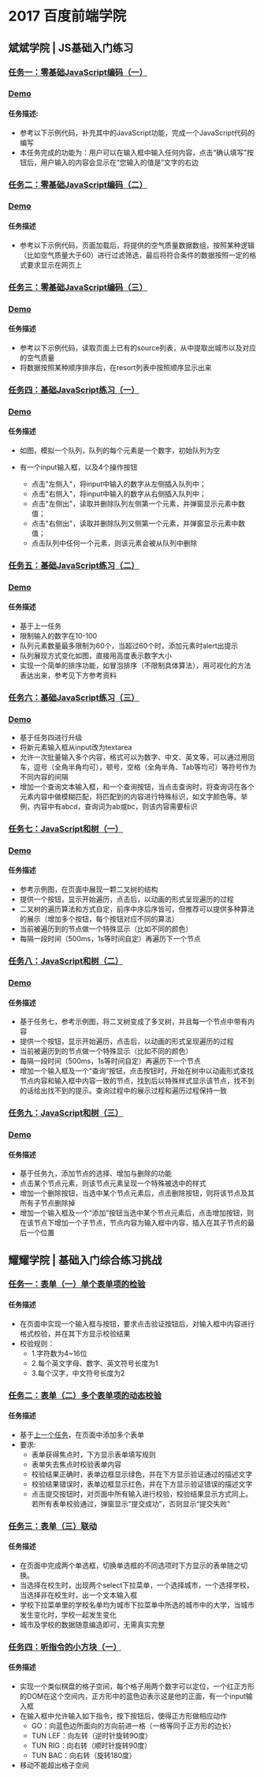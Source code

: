 # 2017 百度前端学院
## 斌斌学院 | JS基础入门练习
### [任务一：零基础JavaScript编码（一）](http://ife.baidu.com/2017/course/detail/id/93)
### [Demo](https://martinheroooo.github.io/2017IFE/斌斌学院/Task-01.html)
#### 任务描述:
* 参考以下示例代码，补充其中的JavaScript功能，完成一个JavaScript代码的编写
* 本任务完成的功能为：用户可以在输入框中输入任何内容，点击“确认填写”按钮后，用户输入的内容会显示在“您输入的值是”文字的右边
### [任务二：零基础JavaScript编码（二）](http://ife.baidu.com/2017/course/detail/id/91)
### [Demo](https://martinheroooo.github.io/2017IFE/斌斌学院/Task-02.html)
#### 任务描述
* 参考以下示例代码，页面加载后，将提供的空气质量数据数组，按照某种逻辑（比如空气质量大于60）进行过滤筛选，最后将符合条件的数据按照一定的格式要求显示在网页上
### [任务三：零基础JavaScript编码（三）](http://ife.baidu.com/2017/course/detail/id/98)
### [Demo](https://martinheroooo.github.io/2017IFE/斌斌学院/Task-03.html)
#### 任务描述
* 参考以下示例代码，读取页面上已有的source列表，从中提取出城市以及对应的空气质量
* 将数据按照某种顺序排序后，在resort列表中按照顺序显示出来
### [任务四：基础JavaScript练习（一）](http://ife.baidu.com/2017/course/detail/id/103)
### [Demo](https://martinheroooo.github.io/2017IFE/斌斌学院/Task-04.html)
#### 任务描述
+ 如图，模拟一个队列，队列的每个元素是一个数字，初始队列为空
+ 有一个input输入框，以及4个操作按钮

  - 点击"左侧入"，将input中输入的数字从左侧插入队列中；
  - 点击"右侧入"，将input中输入的数字从右侧插入队列中；
  - 点击"左侧出"，读取并删除队列左侧第一个元素，并弹窗显示元素中数值；
  - 点击"右侧出"，读取并删除队列又侧第一个元素，并弹窗显示元素中数值；
  - 点击队列中任何一个元素，则该元素会被从队列中删除
### [任务五：基础JavaScript练习（二）](http://ife.baidu.com/2017/course/detail/id/105)
### [Demo](https://martinheroooo.github.io/2017IFE/斌斌学院/Task-05.html)
#### 任务描述
* 基于上一任务
* 限制输入的数字在10-100
* 队列元素数量最多限制为60个，当超过60个时，添加元素时alert出提示
* 队列展现方式变化如图，直接用高度表示数字大小
* 实现一个简单的排序功能，如冒泡排序（不限制具体算法），用可视化的方法表达出来，参考见下方参考资料
### [任务六：基础JavaScript练习（三）](http://ife.baidu.com/2017/course/detail/id/107)
### [Demo](https://martinheroooo.github.io/2017IFE/斌斌学院/Task-06.html)
* 基于任务四进行升级
* 将新元素输入框从input改为textarea
* 允许一次批量输入多个内容，格式可以为数字、中文、英文等，可以通过用回车，逗号（全角半角均可），顿号，空格（全角半角、Tab等均可）等符号作为不同内容的间隔
* 增加一个查询文本输入框，和一个查询按钮，当点击查询时，将查询词在各个元素内容中做模糊匹配，将匹配到的内容进行特殊标识，如文字颜色等。举例，内容中有abcd，查询词为ab或bc，则该内容需要标识
### [任务七：JavaScript和树（一）](http://ife.baidu.com/2017/course/detail/id/108)
### [Demo](https://martinheroooo.github.io/2017IFE/斌斌学院/Task-07.html)
#### 任务描述
* 参考示例图，在页面中展现一颗二叉树的结构
* 提供一个按钮，显示开始遍历，点击后，以动画的形式呈现遍历的过程
* 二叉树的遍历算法和方式自定，前序中序后序皆可，但推荐可以提供多种算法的展示（增加多个按钮，每个按钮对应不同的算法）
* 当前被遍历到的节点做一个特殊显示（比如不同的颜色）
* 每隔一段时间（500ms，1s等时间自定）再遍历下一个节点
### [任务八：JavaScript和树（二）](http://ife.baidu.com/2017/course/detail/id/110)
### [Demo](https://martinheroooo.github.io/2017IFE/斌斌学院/Task-08.html)
#### 任务描述
* 基于任务七，参考示例图，将二叉树变成了多叉树，并且每一个节点中带有内容
* 提供一个按钮，显示开始遍历，点击后，以动画的形式呈现遍历的过程
* 当前被遍历到的节点做一个特殊显示（比如不同的颜色）
* 每隔一段时间（500ms，1s等时间自定）再遍历下一个节点
* 增加一个输入框及一个“查询”按钮，点击按钮时，开始在树中以动画形式查找节点内容和输入框中内容一致的节点，找到后以特殊样式显示该节点，找不到的话给出找不到的提示。查询过程中的展示过程和遍历过程保持一致
### [任务九：JavaScript和树（三）](http://ife.baidu.com/2017/course/detail/id/111)
### [Demo](https://martinheroooo.github.io/2017IFE/斌斌学院/Task-09.html)
#### 任务描述
* 基于任务九，添加节点的选择、增加与删除的功能
* 点击某个节点元素，则该节点元素呈现一个特殊被选中的样式
* 增加一个删除按钮，当选中某个节点元素后，点击删除按钮，则将该节点及其所有子节点删除掉
* 增加一个输入框及一个“添加”按钮当选中某个节点元素后，点击增加按钮，则在该节点下增加一个子节点，节点内容为输入框中内容，插入在其子节点的最后一个位置



## 耀耀学院 | 基础入门综合练习挑战

### [任务一：表单（一）单个表单项的检验](http://ife.baidu.com/2017/course/detail/id/97)

#### 任务描述

- 在页面中实现一个输入框与按钮，要求点击验证按钮后，对输入框中内容进行格式校验，并在其下方显示校验结果
- 校验规则：
  - 1.字符数为4~16位
  - 2.每个英文字母、数字、英文符号长度为1
  - 3.每个汉字，中文符号长度为2

### [任务二：表单（二）多个表单项的动态校验](http://ife.baidu.com/2017/course/detail/id/101)

#### 任务描述

- 基于[上一个任务](http://ife.baidu.com/course/detail/id/97)，在页面中添加多个表单
- 要求:
  - 表单获得焦点时，下方显示表单填写规则
  - 表单失去焦点时校验表单内容
  - 校验结果正确时，表单边框显示绿色，并在下方显示验证通过的描述文字
  - 校验结果错误时，表单边框显示红色，并在下方显示验证错误的描述文字
  - 点击提交按钮时，对页面中所有输入进行校验，校验结果显示方式同上。若所有表单校验通过，弹窗显示“提交成功”，否则显示“提交失败”

### [任务三：表单（三）联动](http://ife.baidu.com/2017/course/detail/id/106)

#### 任务描述

- 在页面中完成两个单选框，切换单选框的不同选项时下方显示的表单随之切换。
- 当选择在校生时，出现两个select下拉菜单，一个选择城市，一个选择学校，当选择非在校生时，出一个文本输入框
- 学校下拉菜单里的学校名单均为城市下拉菜单中所选的城市中的大学，当城市发生变化时，学校一起发生变化
- 城市及学校的数据随意编造即可，无需真实完整

### [任务四：听指令的小方块（一）](http://ife.baidu.com/2017/course/detail/id/109)

#### 任务描述

- 实现一个类似棋盘的格子空间，每个格子用两个数字可以定位，一个红正方形的DOM在这个空间内，正方形中的蓝色边表示这是他的正面，有一个input输入框
- 在输入框中允许输入如下指令，按下按钮后，使得正方形做相应动作
  - GO：向蓝色边所面向的方向前进一格（一格等同于正方形的边长）
  - TUN LEF：向左转（逆时针旋转90度）
  - TUN RIG：向右转（顺时针旋转90度）
  - TUN BAC：向右转（旋转180度）
- 移动不能超出格子空间